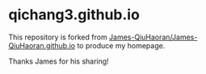 # qichang3.github.io

This repository is forked from [James-QiuHaoran/James-QiuHaoran.github.io](https://github.com/James-QiuHaoran/James-QiuHaoran.github.io) to produce my homepage.

Thanks James for his sharing!